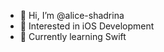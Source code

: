 - 👋 Hi, I’m @alice-shadrina
- 👀 Interested in iOS Development
- 🌱 Currently learning Swift

<!---
alice-shadrina/alice-shadrina is a ✨ special ✨ repository because its `README.md` (this file) appears on your GitHub profile.
You can click the Preview link to take a look at your changes.
--->
